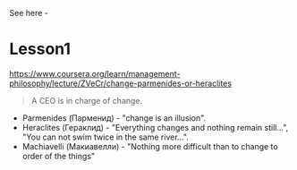 
See here - 

# Lesson1
https://www.coursera.org/learn/management-philosophy/lecture/ZVeCr/change-parmenides-or-heraclites

> A CEO is in charge of change.

* Parmenides (Парменид) - "change is an illusion".
* Heraclites (Гераклид) - "Everything changes and nothing remain still...", "You can not swim twice in the same river...".
* Machiavelli (Макиавелли) - "Nothing more difficult than to change to order of the things"

